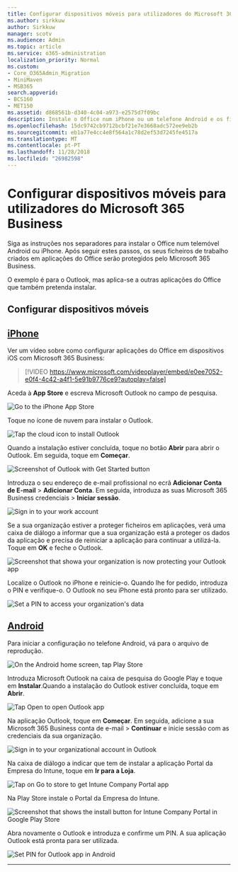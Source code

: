 ```yaml
---
title: Configurar dispositivos móveis para utilizadores do Microsoft 365 Business
ms.author: sirkkuw
author: Sirkkuw
manager: scotv
ms.audience: Admin
ms.topic: article
ms.service: o365-administration
localization_priority: Normal
ms.custom:
- Core_O365Admin_Migration
- MiniMaven
- MSB365
search.appverid:
- BCS160
- MET150
ms.assetid: d868561b-d340-4c04-a973-e2575d7f09bc
description: Instale o Office num iPhone ou um telefone Android e os ficheiros de trabalho no Office aplicações serão protegidas por negócio do Microsoft 365.
ms.openlocfilehash: 15dc9742cb9712bcbf21e7e3668adc572ee9eb2b
ms.sourcegitcommit: eb1a77e4cc4e8f564a1c78d2ef53d7245fe4517a
ms.translationtype: MT
ms.contentlocale: pt-PT
ms.lasthandoff: 11/28/2018
ms.locfileid: "26982598"
---
```

# <a name="set-up-mobile-devices-for-microsoft-365-business-users"></a>Configurar dispositivos móveis para utilizadores do Microsoft 365 Business

Siga as instruções nos separadores para instalar o Office num telemóvel Android ou iPhone. Após seguir estes passos, os seus ficheiros de trabalho criados em aplicações do Office serão protegidos pelo Microsoft 365 Business.

  
O exemplo é para o Outlook, mas aplica-se a outras aplicações do Office que também pretenda instalar.
  
## <a name="set-up-mobile-devices"></a>Configurar dispositivos móveis

## <a name="iphonetabiphone"></a>[iPhone](#tab/iPhone)
  
Ver um vídeo sobre como configurar aplicações do Office em dispositivos iOS com Microsoft 365 Business:

> [!VIDEO https://www.microsoft.com/videoplayer/embed/e0ee7052-e0f4-4c42-a4f1-5e91b9776ce9?autoplay=false] 

Aceda à **App Store** e escreva Microsoft Outlook no campo de pesquisa.
  
![Go to the iPhone App Store](media/886913de-76e5-4883-8ed0-4eb3ec06188f.png)
  
Toque no ícone de nuvem para instalar o Outlook.
  
![Tap the cloud icon to install Outlook](media/665e1620-948a-4ab8-b914-dca49530142c.png)
  
Quando a instalação estiver concluída, toque no botão **Abrir** para abrir o Outlook. Em seguida, toque em **Começar**.
  
![Screenshot of Outlook with Get Started button](media/005bedec-ae50-4d75-b3bb-e7cef9e2561c.png)
  
Introduza o seu endereço de e-mail profissional no ecrã **Adicionar Conta de E-mail** \> **Adicionar Conta**. Em seguida, introduza as suas Microsoft 365 Business credenciais \> **Iniciar sessão**.
  
![Sign in to your work account](media/3cef1fb5-7bec-4d3d-8542-872b731ce19f.png)
  
Se a sua organização estiver a proteger ficheiros em aplicações, verá uma caixa de diálogo a informar que a sua organização está a proteger os dados da aplicação e precisa de reiniciar a aplicação para continuar a utilizá-la. Toque em **OK** e feche o Outlook. 
  
![Screenshot that showa your organization is now protecting your Outlook app](media/fb4c1c84-b1e9-42e1-8070-c13dcf79fb09.png)
  
Localize o Outlook no iPhone e reinicie-o. Quando lhe for pedido, introduza o PIN e verifique-o. O Outlook no seu iPhone está pronto para ser utilizado.
  
![Set a PIN to access your organization's data](media/64f2630b-3164-47a4-9dd6-ca0c29ed5fb3.png)
  
## <a name="androidtabandroid"></a>[Android](#tab/Android)
  
Para iniciar a configuração no telefone Android, vá para o arquivo de reprodução.
  
![On the Android home screen, tap Play Store](media/93df88e7-c778-40e1-b35e-868ca6e97f6c.png)
  
Introduza Microsoft Outlook na caixa de pesquisa do Google Play e toque em **Instalar**.Quando a instalação do Outlook estiver concluída, toque em **Abrir**.
  
![Tap Open to open Outlook app](media/8b4c5937-8875-4b5a-a5b6-b8c6c9cd6240.png)
  
Na aplicação Outlook, toque em **Começar**. Em seguida, adicione a sua Microsoft 365 Business conta de e-mail \> **Continuar** e inicie sessão com as credenciais da sua organização.
  
![Sign in to your organizational account in Outlook](media/18f67c66-4bab-4b99-94bd-080839312e29.png)
  
Na caixa de diálogo a indicar que tem de instalar a aplicação Portal da Empresa do Intune, toque em **Ir para a Loja**.
  
![Tap on Go to store to get Intune Company Portal app](media/a702d712-5622-45dd-a511-b1adaee63071.png)
  
Na Play Store instale o Portal da Empresa do Intune.
  
![Screenshot that shows the install button for Intune Company Portal in Google Play Store](media/5e0408f2-3f37-44dd-80ed-13ca2ac6df0c.png)
  
Abra novamente o Outlook e introduza e confirme um PIN. A sua aplicação Outlook está pronta para ser utilizada.
  
![Set  PIN for Outlook app in Android](media/edb91afb-f1ed-451a-bc6b-8ccba664e055.png)
  
---


